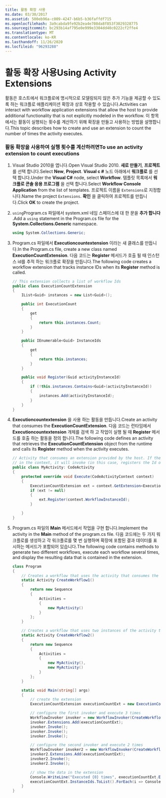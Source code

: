 ```yaml
---
title: 활동 확장 사용
ms.date: 03/30/2017
ms.assetid: 500eb96a-c009-4247-b6b5-b36faffdf715
ms.openlocfilehash: 3a9cabda9fe92b2ea4e708da8f853f3029328775
ms.sourcegitcommit: bc293b14af795e0e999e3304dd40c0222cf2ffe4
ms.translationtype: MT
ms.contentlocale: ko-KR
ms.lasthandoff: 11/26/2020
ms.locfileid: "96293288"
---
```

# <a name="using-activity-extensions"></a><span data-ttu-id="6aa4c-102">활동 확장 사용</span><span class="sxs-lookup"><span data-stu-id="6aa4c-102">Using Activity Extensions</span></span>

<span data-ttu-id="6aa4c-103">활동은 호스트에서 워크플로에 명시적으로 모델링되지 않은 추가 기능을 제공할 수 있도록 하는 워크플로 애플리케이션 확장과 상호 작용할 수 있습니다.</span><span class="sxs-lookup"><span data-stu-id="6aa4c-103">Activities can interact with workflow application extensions that allow the host to provide additional functionality that is not explicitly modeled in the workflow.</span></span>  <span data-ttu-id="6aa4c-104">이 항목에서는 활동이 실행되는 횟수를 계산하기 위해 확장을 만들고 사용하는 방법을 설명합니다.</span><span class="sxs-lookup"><span data-stu-id="6aa4c-104">This topic describes how to create and use an extension to count the number of times the activity executes.</span></span>

### <a name="to-use-an-activity-extension-to-count-executions"></a><span data-ttu-id="6aa4c-105">활동 확장을 사용하여 실행 횟수를 계산하려면</span><span class="sxs-lookup"><span data-stu-id="6aa4c-105">To use an activity extension to count executions</span></span>

1. <span data-ttu-id="6aa4c-106">Visual Studio 2010을 엽니다.</span><span class="sxs-lookup"><span data-stu-id="6aa4c-106">Open Visual Studio 2010.</span></span> <span data-ttu-id="6aa4c-107">**새로 만들기**, **프로젝트** 를 선택 합니다.</span><span class="sxs-lookup"><span data-stu-id="6aa4c-107">Select **New**, **Project**.</span></span> <span data-ttu-id="6aa4c-108">**Visual c #** 노드 아래에서 **워크플로** 를 선택 합니다.</span><span class="sxs-lookup"><span data-stu-id="6aa4c-108">Under the **Visual C#** node, select **Workflow**.</span></span>  <span data-ttu-id="6aa4c-109">템플릿 목록에서 **워크플로 콘솔 응용 프로그램** 을 선택 합니다.</span><span class="sxs-lookup"><span data-stu-id="6aa4c-109">Select **Workflow Console Application** from the list of templates.</span></span> <span data-ttu-id="6aa4c-110">프로젝트 이름을 `Extensions`로 지정합니다.</span><span class="sxs-lookup"><span data-stu-id="6aa4c-110">Name the project `Extensions`.</span></span> <span data-ttu-id="6aa4c-111">**확인** 을 클릭하여 프로젝트를 만듭니다.</span><span class="sxs-lookup"><span data-stu-id="6aa4c-111">Click **OK** to create the project.</span></span>

2. <span data-ttu-id="6aa4c-112">`using`Program.cs 파일에서 system.xml 네임 스페이스에 대 한 문을 **추가 합니다** .</span><span class="sxs-lookup"><span data-stu-id="6aa4c-112">Add a `using` statement in the Program.cs file for the **System.Collections.Generic** namespace.</span></span>

    ```csharp
    using System.Collections.Generic;
    ```

3. <span data-ttu-id="6aa4c-113">Program.cs 파일에서 **Executioncountextension** 이라는 새 클래스를 만듭니다.</span><span class="sxs-lookup"><span data-stu-id="6aa4c-113">In the Program.cs file, create a new class named **ExecutionCountExtension**.</span></span> <span data-ttu-id="6aa4c-114">다음 코드는 **Register** 메서드가 호출 될 때 인스턴스 id를 추적 하는 워크플로 확장을 만듭니다.</span><span class="sxs-lookup"><span data-stu-id="6aa4c-114">The following code creates a workflow extension that tracks instance IDs when its **Register** method is called.</span></span>

    ```csharp
    // This extension collects a list of workflow Ids
    public class ExecutionCountExtension
    {
        IList<Guid> instances = new List<Guid>();

        public int ExecutionCount
        {
            get
            {
                return this.instances.Count;
            }
        }

        public IEnumerable<Guid> InstanceIds
        {
            get
            {
                return this.instances;
            }
        }

        public void Register(Guid activityInstanceId)
        {
            if (!this.instances.Contains<Guid>(activityInstanceId))
            {
                instances.Add(activityInstanceId);
            }
        }
    }
    ```

4. <span data-ttu-id="6aa4c-115">**Executioncountextension** 을 사용 하는 활동을 만듭니다.</span><span class="sxs-lookup"><span data-stu-id="6aa4c-115">Create an activity that consumes the **ExecutionCountExtension**.</span></span> <span data-ttu-id="6aa4c-116">다음 코드는 런타임에서 **Executioncountextension** 개체를 검색 하 고 작업이 실행 될 때 **Register** 메서드를 호출 하는 활동을 정의 합니다.</span><span class="sxs-lookup"><span data-stu-id="6aa4c-116">The following code defines an activity that retrieves the **ExecutionCountExtension** object from the runtime and calls its **Register** method when the activity executes.</span></span>

    ```csharp
    // Activity that consumes an extension provided by the host. If the extension is available
    // in the context, it will invoke (in this case, registers the Id of the executing workflow)
    public class MyActivity: CodeActivity
    {
        protected override void Execute(CodeActivityContext context)
        {
            ExecutionCountExtension ext = context.GetExtension<ExecutionCountExtension>();
            if (ext != null)
            {
                ext.Register(context.WorkflowInstanceId);
            }

        }
    }
    ```

5. <span data-ttu-id="6aa4c-117">Program.cs 파일의 **Main** 메서드에서 작업을 구현 합니다.</span><span class="sxs-lookup"><span data-stu-id="6aa4c-117">Implement the activity in the **Main** method of the program.cs file.</span></span> <span data-ttu-id="6aa4c-118">다음 코드에는 두 가지 워크플로를 생성하고 각 워크플로를 몇 번 실행하며 확장에 포함된 결과 데이터를 표시하는 메서드가 포함되어 있습니다.</span><span class="sxs-lookup"><span data-stu-id="6aa4c-118">The following code contains methods to generate two different workflows, execute each workflow several times, and display the resulting data that is contained in the extension.</span></span>

    ```csharp
    class Program
    {
        // Creates a workflow that uses the activity that consumes the extension
        static Activity CreateWorkflow1()
        {
            return new Sequence
            {
                Activities =
                {
                    new MyActivity()
                }
            };
        }

        // Creates a workflow that uses two instances of the activity that consumes the extension
        static Activity CreateWorkflow2()
        {
            return new Sequence
            {
                Activities =
                {
                    new MyActivity(),
                    new MyActivity()
                }
            };
        }

        static void Main(string[] args)
        {
            // create the extension
            ExecutionCountExtension executionCountExt = new ExecutionCountExtension();

            // configure the first invoker and execute 3 times
            WorkflowInvoker invoker = new WorkflowInvoker(CreateWorkflow1());
            invoker.Extensions.Add(executionCountExt);
            invoker.Invoke();
            invoker.Invoke();
            invoker.Invoke();

            // configure the second invoker and execute 2 times
            WorkflowInvoker invoker2 = new WorkflowInvoker(CreateWorkflow2());
            invoker2.Extensions.Add(executionCountExt);
            invoker2.Invoke();
            invoker2.Invoke();

            // show the data in the extension
            Console.WriteLine("Executed {0} times", executionCountExt.ExecutionCount);
            executionCountExt.InstanceIds.ToList().ForEach(i => Console.WriteLine("...{0}", i));
        }
    }
    ```
